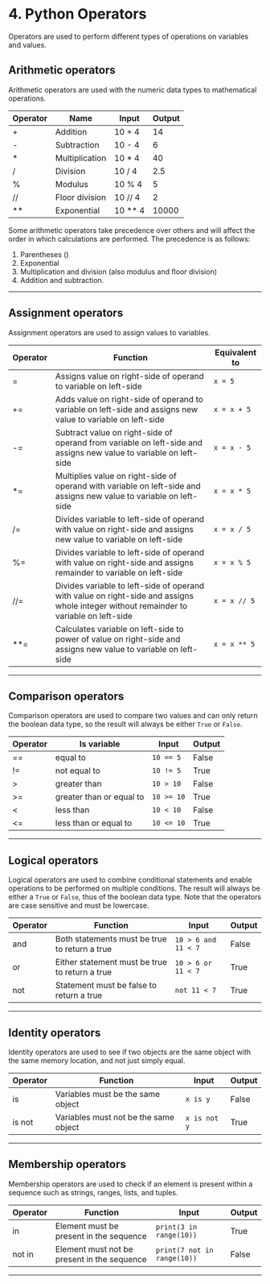 # 4. Python Operators

Operators are used to perform different types of operations on variables and values.

## Arithmetic operators

Arithmetic operators are used with the numeric data types to mathematical operations.

| Operator | Name | Input | Output |
| --- | --- | --- | --- |
| + | Addition | 10 + 4 | 14 |
| - | Subtraction | 10 - 4 | 6 |
| * | Multiplication | 10 * 4 | 40 |
| / | Division | 10 / 4 | 2.5 |
| % | Modulus | 10 % 4 | 5 |
| // | Floor division | 10 // 4 | 2 |
| ** | Exponential | 10 ** 4 | 10000 |

Some arithmetic operators take precedence over others and will affect the order in which calculations are performed. The precedence is as follows:

1. Parentheses ()
1. Exponential
1. Multiplication and division (also modulus and floor division)
1. Addition and subtraction.

---

## Assignment operators

Assignment operators are used to assign values to variables.

| Operator | Function | Equivalent to |
| --- | --- | --- |
| = | Assigns value on right-side of operand to variable on left-side | `x = 5` |
| += | Adds value on right-side of operand to variable on left-side and assigns new value to variable on left-side | `x = x + 5` |
| -= | Subtract value on right-side of operand from variable on left-side and assigns new value to variable on left-side | `x = x - 5` |
| *= | Multiplies value on right-side of operand with variable on left-side and assigns new value to variable on left-side | `x = x * 5` |
| /= | Divides variable to left-side of operand with value on right-side and assigns new value to variable on left-side | `x = x / 5` |
| %= | Divides variable to left-side of operand with value on right-side and assigns remainder to variable on left-side | `x = x % 5` |
| //= | Divides variable to left-side of operand with value on right-side and assigns whole integer without remainder to variable on left-side | `x = x // 5` |
| **= | Calculates variable on left-side to power of value on right-side and assigns new value to variable on left-side | `x = x ** 5` |

---

## Comparison operators

Comparison operators are used to compare two values and can only return the boolean data type, so the result will always be either `True` or `False`.

| Operator | Is variable | Input | Output |
| --- | --- | --- | --- |
| == | equal to | `10 == 5` | False |
| != | not equal to | `10 != 5` | True |
| > | greater than | `10 > 10` | False |
| >= | greater than or equal to | `10 >= 10` | True |
| < | less than | `10 < 10` | False |
| <= | less than or equal to | `10 <= 10` | True |

---

## Logical operators

Logical operators are used to combine conditional statements and enable operations to be performed on multiple conditions. The result will always be either a `True` or `False`, thus of the boolean data type. Note that the operators are case sensitive and must be lowercase.

| Operator | Function | Input | Output |
| --- | --- | --- | --- |
| and | Both statements must be true to return a true | `10 > 6 and 11 < 7` | False |
| or | Either statement must be true to return a true | `10 > 6 or 11 < 7` | True |
| not | Statement must be false to return a true | `not 11 < 7` | True |

---

## Identity operators

Identity operators are used to see if two objects are the same object with the same memory location, and not just simply equal.

| Operator | Function | Input | Output |
| --- | --- | --- | --- |
| is | Variables must be the same object | `x is y` | False |
| is not | Variables must not be the same object | `x is not y` | True |

---

## Membership operators

Membership operators are used to check if an element is present within a sequence such as strings, ranges, lists, and tuples.

| Operator | Function | Input | Output |
| --- | --- | --- | --- |
| in | Element must be present in the sequence | `print(3 in range(10))` | True |
| not in | Element must not be present in the sequence | `print(7 not in range(10))` | False |

---
